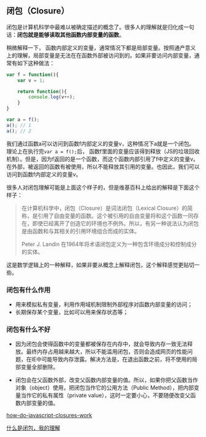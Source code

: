 ## 闭包（Closure）

闭包是计算机科学中最难以被确定描述的概念了。很多人的理解就是归化成一句话：**闭包就是能够读取其他函数内部变量的函数**。

稍微解释一下， 函数内部定义的变量，通常情况下都是局部变量。按照通产意义上的理解，局部变量是无法在在函数外部被访问到的。如果非要访问内部变量，通常有如下这种做法：

``` javascript
var f = function(){
    var v = 1;

    return function(){
        console.log(v++);
    }
}

var a = f();
a(); // 1
a(); // 2
```
我们通过函数a可以访问到函数f内部定义的变量v，这种情况下a就是一个闭包。理论上在执行完`var a = f();`后， 函数f里面的变量应该得到释放（JS的垃圾回收机制）。但是，因为f返回的是一个函数，而这个函数内部引用了f中定义的变量v。在外部，被返回的函数有被使用，所以不能释放其引用的变量。也因此，我们可以访问到函数f内部定义的变量v。

很多人对闭包理解可能是上面这个样子的，但是维基百科上给出的解释是下面这个样子：

> 在计算机科学中，闭包（Closure）是词法闭包（Lexical Closure）的简称，是引用了自由变量的函数。这个被引用的自由变量将和这个函数一同存在，即使已经离开了创造它的环境也不例外。所以，有另一种说法认为闭包是由函数和与其相关的引用环境组合而成的实体。
> 
> Peter J. Landin 在1964年将术语闭包定义为一种包含环境成分和控制成分的实体。

这是数学逻辑上的一种解释，如果非要从概念上解释闭包，这个解释感觉更贴切一些。



### 闭包有什么作用
- 用来模拟私有变量，利用作用域机制限制外部程序对函数内部变量的访问；
- 长期保存某个变量，比如可以用来保存状态等；

### 闭包有什么不好
- 因为闭包会使得函数中的变量都被保存在内存中，就会导致内存一致无法释放。最终内存占用越来越大，所以不能滥用闭包，否则会造成网页的性能问题，在IE中可能导致内存泄露。解决方法是，在退出函数之前，将不使用的局部变量全部删除。

- 闭包会在父函数外部，改变父函数内部变量的值。所以，如果你把父函数当作对象（object）使用，把闭包当作它的公用方法（Public Method），把内部变量当作它的私有属性（private value），这时一定要小心，不要随便改变父函数内部变量的值。


[how-do-javascript-closures-work](https://stackoverflow.com/questions/111102/how-do-javascript-closures-work)

[什么是闭包，我的理解](http://www.cnblogs.com/xiaotie/archive/2011/08/03/2126145.html)